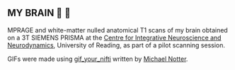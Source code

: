 ## MY BRAIN 🧠 🧟

MPRAGE and white-matter nulled anatomical T1 scans of my brain obtained on a 3T SIEMENS PRISMA at the [Centre for Integrative Neuroscience and Neurodynamics](https://research.reading.ac.uk/cinn/), University of Reading, as part of a pilot scanning session. 

GIFs were made using [gif_your_nifti](https://github.com/miykael/gif_your_nifti) written by [Michael Notter](https://miykael.github.io/).
